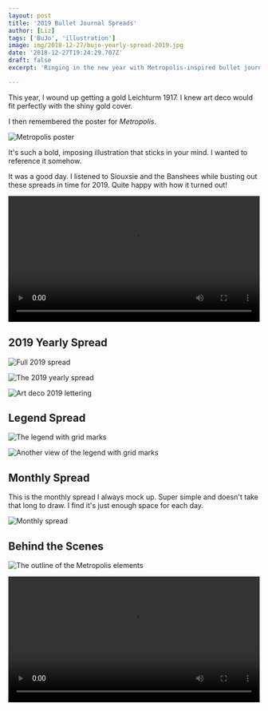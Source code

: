```yaml
---
layout: post
title: '2019 Bullet Journal Spreads'
author: [Liz]
tags: ['BuJo', 'illustration']
image: img/2018-12-27/bujo-yearly-spread-2019.jpg
date: '2018-12-27T19:24:29.707Z'
draft: false
excerpt: 'Ringing in the new year with Metropolis-inspired bullet journal illustrations.'

---
```


This year, I wound up getting a gold Leichturm 1917. I knew art deco would fit perfectly with the shiny gold cover.

I then remembered the poster for <em>Metropolis</em>.

![Metropolis poster](img/2018-12-27/metropolis.jpg)

It's such a bold, imposing illustration that sticks in your mind. I wanted to reference it somehow.

It was a good day. I listened to Siouxsie and the Banshees while busting out these spreads in time for 2019. Quite happy with how it turned out!


<video controls loop autoplay width="100%">
  <source src="img/2018-12-27/bujo-flip-through.mp4" type="video/mp4">
  Your browser does not support the video tag.
</video>

## 2019 Yearly Spread

![Full 2019 spread](img/2018-12-27/bujo-2019-metropolis.jpg)

![The 2019 yearly spread](img/2018-12-27/bujo-yearly-spread-2019.jpg)

![Art deco 2019 lettering](img/2018-12-27/art-deco-lettering.jpg)

## Legend Spread

![The legend with grid marks](img/2018-12-27/bujo-legend-grid-2019.jpg)

![Another view of the legend with grid marks](img/2018-12-27/bujo-legend-grid-2-2019.jpg)

## Monthly Spread

This is the monthly spread I always mock up. Super simple and doesn't take that long to draw. I find it's just enough space for each day.

![Monthly spread](img/2018-12-27/monthly-bujo-spread-2019.jpg)

## Behind the Scenes

![The outline of the Metropolis elements](img/2018-12-27/bujo-metropolis-process.jpg)

<video controls loop autoplay width="100%">
  <source src="img/2018-12-27/bujo-process.mp4" type="video/mp4">
  Your browser does not support the video tag.
</video>

